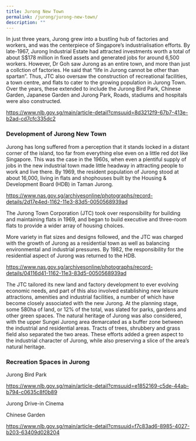 ```yaml
---
title: Jurong New Town
permalink: /jurong/jurong-new-town/
description: ""
---
```

In just three years, Jurong grew into a bustling hub of factories and workers, and was the centerpiece of Singapore’s industrialisation efforts. By late-1967, Jurong Industrial Estate had attracted investments worth a total of about S$178 million in fixed assets and generated jobs for around 6,500 workers. However, Dr Goh saw Jurong as an entire town, and more than just a collction of factories. He said that “life in Jurong cannot be other than spartan”. Thus, JTC also oversaw the construction of recreational facilities, a town centre, and flats to cater to the growing population in Jurong Town. Over the years, these extended to include the Jurong Bird Park, Chinese Garden, Japanese Garden and Jurong Park, Roads, stadiums and hospitals were also constructed.

https://www.nlb.gov.sg/main/article-detail?cmsuuid=8d3212f9-67b7-413e-b2ad-cd7cfc335dc2

### **Development of Jurong New Town**

Jurong has long suffered from a perception that it stands locked in a distant corner of the island, too far from everything else even on a little red dot like Singapore. This was the case in the 1960s, when even a plentiful supply of jobs in the new industrial town made little headway in attracting people to work and live there. By 1969, the resident population of Jurong stood at about 16,000, living in flats and shophouses built by the Housing & Development Board (HDB) in Taman Jurong. 

https://www.nas.gov.sg/archivesonline/photographs/record-details/2d17e4ed-1162-11e3-83d5-0050568939ad

The Jurong Town Corporation (JTC) took over responsibility for building and maintaining flats in 1969, and began to build executive and three-room flats to provide a wider array of housing choices.

More variety in flat sizes and designs followed, and the JTC was charged with the growth of Jurong as a residential town as well as balancing environmental and industrial pressures. By 1982, the responsibility for the residential aspect of Jurong was returned to the HDB.

https://www.nas.gov.sg/archivesonline/photographs/record-details/04116d41-1162-11e3-83d5-0050568939ad

The JTC tailored its new land and factory development to ever evolving economic needs, and part of this also involved establishing new leisure attractions, amenities and industrial facilities, a number of which have become closely associated with the new Jurong. At the planning stage, some 580ha of land, or 12% of the total, was slated for parks, gardens and other green spaces. The natural heritage of Jurong was also considered, with the upper Sungei Jurong area demarcated as a buffer zone between the industrial and residential areas. Tracts of trees, shrubbery and grass field also separated the two areas. These efforts added a green aspect to the industrial character of Jurong, while also preserving a slice of the area’s natural heritage.

### **Recreation Spaces in Jurong**

Jurong Bird Park

https://www.nlb.gov.sg/main/article-detail?cmsuuid=e1852169-c5de-44ab-b794-c0635c8f0b89

Jurong Drive-in Cinema

Chinese Garden

https://www.nlb.gov.sg/main/article-detail?cmsuuid=f7c83ad6-8985-4027-b203-63409d028204